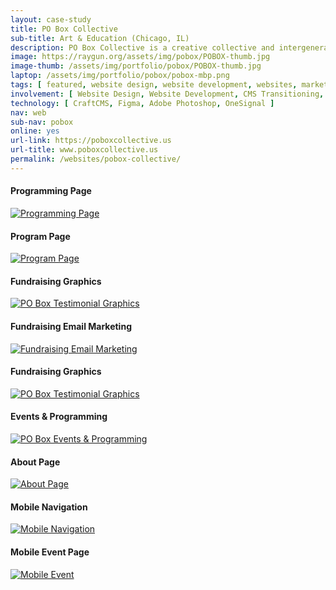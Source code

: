 ```yaml
---
layout: case-study
title: PO Box Collective
sub-title: Art & Education (Chicago, IL)
description: PO Box Collective is a creative collective and intergenerational social practice center in the Rogers Park neighborhood of Chicago (located inside a former US Post Office). I transitioned them off WordPress and onto CraftCMS with a new design that prominently features their community programming and events.
image: https://raygun.org/assets/img/pobox/POBOX-thumb.jpg
image-thumb: /assets/img/portfolio/pobox/POBOX-thumb.jpg
laptop: /assets/img/portfolio/pobox/pobox-mbp.png
tags: [ featured, website design, website development, websites, marketing, cms ]
involvement: [ Website Design, Website Development, CMS Transitioning, E-mail Marketing, Content Strategy ]
technology: [ CraftCMS, Figma, Adobe Photoshop, OneSignal ]
nav: web
sub-nav: pobox
online: yes
url-link: https://poboxcollective.us
url-title: www.poboxcollective.us
permalink: /websites/pobox-collective/
---
```

<div class="container-fluid pobox bg-white">
<div class="container">
  <div class="row py-5" id="trigger-6">
    <div class="col-lg-6 col-md-12" data-aos="fade-up" data-aos-once="true" data-aos-anchor="#trigger-6" data-aos-duration="400">
      <h4 class="pobox">Programming Page</h4>
      <a href="/assets/img/portfolio/pobox/POBOX-programming.jpg" class="glightboxGallery"><img src="/assets/img/portfolio/pobox/POBOX-programming.jpg" alt="Programming Page" class="img-fluid cursor-zoom"></a> 
    </div>
    <div class="col-lg-6 col-md-12" data-aos="fade-up" data-aos-once="true" data-aos-anchor="#trigger-6" data-aos-duration="800">
      <h4 class="pobox">Program Page</h4>
      <a href="/assets/img/portfolio/pobox/POBOX-program.jpg" class="glightboxGallery"><img src="/assets/img/portfolio/pobox/POBOX-program.jpg" alt="Program Page" class="img-fluid cursor-zoom mb-5"></a> 
    </div>
  </div>
</div>
<div class="container-fluid">
  <div class="row py-5" id="trigger-4">
        <div class="col-lg-4 mt-5" data-aos="fade-up" data-aos-once="true" data-aos-anchor="#trigger-4" data-aos-duration="400">
            <h4 class="pobox">Fundraising Graphics</h4>
            <a href="/assets/img/portfolio/pobox/POBOX-testimonials-2.jpg" class="glightboxGallery"><img src="/assets/img/portfolio/pobox/POBOX-testimonials-2.jpg" alt="PO Box Testimonial Graphics" class="img-fluid cursor-zoom"></a> 
        </div>
        <div class="col-lg-4 mt-5" data-aos="fade-up" data-aos-once="true" data-aos-anchor="#trigger-4" data-aos-duration="800">
            <h4 class="pobox">Fundraising Email Marketing</h4>
            <a href="/assets/img/portfolio/pobox/POBOX-mailer.jpg" class="glightboxGallery"><img src="/assets/img/portfolio/pobox/POBOX-mailer.jpg" alt="Fundraising Email Marketing" class="img-fluid cursor-zoom"></a>
        </div>
        <div class="col-lg-4 mt-5" data-aos="fade-up" data-aos-once="true" data-aos-anchor="#trigger-4" data-aos-duration="1200">
            <h4 class="pobox">Fundraising Graphics</h4>
            <a href="/assets/img/portfolio/pobox/POBOX-testimonials-1.jpg" class="glightboxGallery"><img src="/assets/img/portfolio/pobox/POBOX-testimonials-1.jpg" alt="PO Box Testimonial Graphics" class="img-fluid cursor-zoom"></a> 
        </div>
    </div>
  </div>
  <div class="container">
    <div class="row align-items-top py-5 text-center" data-aos="fade-in">
      <div class="col-lg-8">
        <h4 class="pobox text-center">Events & Programming</h4>
        <a href="/assets/img/portfolio/pobox/POBOX-events-programming.jpg" class="glightboxGallery"><img src="/assets/img/portfolio/pobox/POBOX-events-programming.jpg" class="img-fluid cursor-zoom" alt="PO Box Events & Programming"></a>
      </div>  
      <div class="col-lg-4">
        <h4 class="pobox text-center">About Page</h4>
        <a href="/assets/img/portfolio/pobox/POBOX-about.jpg" class="glightboxGallery"><img src="/assets/img/portfolio/pobox/POBOX-about.jpg" alt="About Page" class="img-fluid cursor-zoom mb-5"></a> 
      </div>
    </div>
    <div class="row py-5" id="trigger-7">
      <div class="col-lg-6 col-md-12" data-aos="fade-in" data-aos-once="true" data-aos-anchor="#trigger-7" data-aos-delay="400">
        <h4 class="pobox text-center">Mobile Navigation</h4>
        <a href="/assets/img/portfolio/pobox/POBOX-mobile-nav.jpg" class="glightboxGallery"><img src="/assets/img/portfolio/pobox/POBOX-mobile-nav.jpg" alt="Mobile Navigation" class="img-fluid cursor-zoom mb-5"></a> 
      </div>
      <div class="col-lg-6 col-md-12 text-center" data-aos="fade-in" data-aos-once="true" data-aos-anchor="#trigger-7" data-aos-delay="800">
        <h4 class="pobox">Mobile Event Page</h4>
        <a href="/assets/img/portfolio/pobox/POBOX-mobile-event.jpg" class="glightboxGallery"><img src="/assets/img/portfolio/pobox/POBOX-mobile-event.jpg" alt="Mobile Event" class="img-fluid cursor-zoom"></a> 
      </div>
    </div>
  </div>
</div>